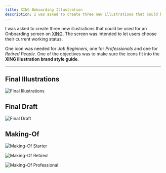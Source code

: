 ```yaml
---
title: XING Onboarding Illustration
description: I was asked to create three new illustrations that could be used for an Onboarding screen on XING.
---
```


I was asked to create three new illustrations that could be used for an Onboarding screen on [XING](https://www.xing.com/). The screen was intended to let users choose their current working status.

One icon was needed for _Job Beginners_, one for _Professionals_ and one for _Retired People_. One of the objectives was to make sure the icons fit into the **XING illustration brand style guide**.

---

## Final Illustrations

![Final Illustrations](/assets/images/projects/xing-onboarding-illustrations/xing-illustrations-final-illustrations.jpg)

## Final Draft

![Final Draft](/assets/images/projects/xing-onboarding-illustrations/xing-illustrations-final-draft.jpg)

## Making-Of

![Making-Of Starter](/assets/images/projects/xing-onboarding-illustrations/xing-illustrations-making-of-starter.jpg)

![Making-Of Retired](/assets/images/projects/xing-onboarding-illustrations/xing-illustrations-making-of-retired.jpg)

![Making-Of Professional](/assets/images/projects/xing-onboarding-illustrations/xing-illustrations-making-of-professional.jpg)
